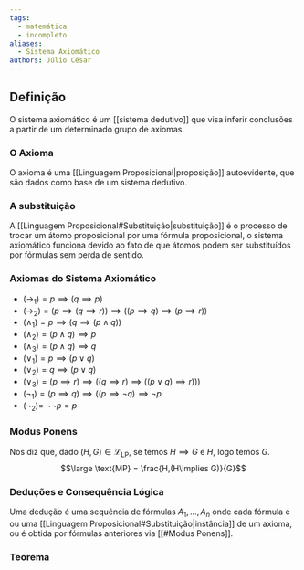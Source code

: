 ```yaml
---
tags:
  - matemática
  - incompleto
aliases:
  - Sistema Axiomático
authors: Júlio César
---
```

 ## Definição

O sistema axiomático é um [[sistema dedutivo]] que visa inferir conclusões a partir de um determinado grupo de axiomas.
### O Axioma
O axioma é uma [[Linguagem Proposicional|proposição]] autoevidente, que são dados como base de um sistema dedutivo.
### A substituição
A [[Linguagem Proposicional#Substituição|substituição]] é o processo de trocar um átomo proposicional por uma fórmula proposicional, o sistema axiomático funciona devido ao fato de que átomos podem ser substituídos por fórmulas sem perda de sentido.
### Axiomas do Sistema Axiomático
- $(\to_1) = p \implies (q \implies p)$
- $(\to_2) = (p \implies(q\implies r))\implies((p\implies q) \implies(p \implies r))$
- $(\land_1)= p \implies (q \implies (p \land q))$
- $(\land_2)=(p \land q)  \implies p$
- $(\land_3)=(p \land q) \implies q$
- $(\lor_1)= p \implies (p \lor q)$
- $(\lor_2)= q \implies (p \lor q)$
- $(\lor_3)= (p \implies r) \implies ((q \implies r) \implies ((p \lor q)\implies r)))$ 
- $(\lnot_1)= (p\implies q) \implies ((p \implies \lnot q) \implies \lnot p$
- $(\lnot_2)=$ $\lnot \lnot p = p$
### Modus Ponens
Nos diz que, dado $(H,G) \in \mathcal L_\text{LP}$, se temos $H \implies G$ e $H$, logo temos $G$.
$$\large \text{MP} = \frac{H,(H\implies G)}{G}$$
### Deduções e Consequência Lógica
Uma dedução é uma sequência de fórmulas $A_1,\dots,A_n$ onde cada fórmula é ou uma [[Linguagem Proposicional#Substituição|instância]] de um axioma, ou é obtida por fórmulas anteriores via [[#Modus Ponens]].
### Teorema
